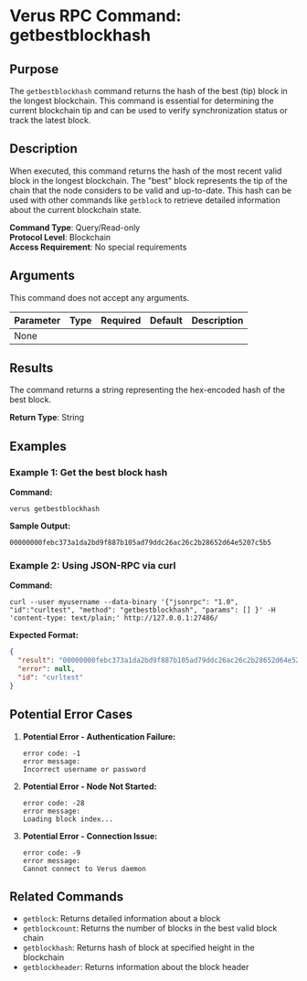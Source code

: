 # Verus RPC Command: getbestblockhash

## Purpose
The `getbestblockhash` command returns the hash of the best (tip) block in the longest blockchain. This command is essential for determining the current blockchain tip and can be used to verify synchronization status or track the latest block.

## Description
When executed, this command returns the hash of the most recent valid block in the longest blockchain. The "best" block represents the tip of the chain that the node considers to be valid and up-to-date. This hash can be used with other commands like `getblock` to retrieve detailed information about the current blockchain state.

**Command Type**: Query/Read-only  
**Protocol Level**: Blockchain  
**Access Requirement**: No special requirements

## Arguments
This command does not accept any arguments.

| Parameter | Type | Required | Default | Description |
|-----------|------|----------|---------|-------------|
| None | | | | |

## Results
The command returns a string representing the hex-encoded hash of the best block.

**Return Type**: String

## Examples

### Example 1: Get the best block hash

**Command:**
```
verus getbestblockhash
```

**Sample Output:**
```
00000000febc373a1da2bd9f887b105ad79ddc26ac26c2b28652d64e5207c5b5
```

### Example 2: Using JSON-RPC via curl

**Command:**
```
curl --user myusername --data-binary '{"jsonrpc": "1.0", "id":"curltest", "method": "getbestblockhash", "params": [] }' -H 'content-type: text/plain;' http://127.0.0.1:27486/
```

**Expected Format:**
```json
{
  "result": "00000000febc373a1da2bd9f887b105ad79ddc26ac26c2b28652d64e5207c5b5",
  "error": null,
  "id": "curltest"
}
```

## Potential Error Cases

1. **Potential Error - Authentication Failure:**
   ```
   error code: -1
   error message:
   Incorrect username or password
   ```

2. **Potential Error - Node Not Started:**
   ```
   error code: -28
   error message:
   Loading block index...
   ```

3. **Potential Error - Connection Issue:**
   ```
   error code: -9
   error message:
   Cannot connect to Verus daemon
   ```

## Related Commands
- `getblock`: Returns detailed information about a block
- `getblockcount`: Returns the number of blocks in the best valid block chain
- `getblockhash`: Returns hash of block at specified height in the blockchain
- `getblockheader`: Returns information about the block header
